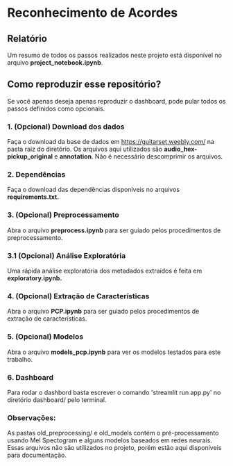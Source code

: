 # Reconhecimento de Acordes


## Relatório

Um resumo de todos os passos realizados neste projeto está disponível no arquivo **project_notebook.ipynb**.


## Como reproduzir esse repositório?

Se você apenas deseja apenas reproduzir o dashboard, pode pular todos os passos definidos como opcionais.

### 1. (Opcional) Download dos dados
Faça o download da base de dados em https://guitarset.weebly.com/ na pasta raiz do diretório.
Os arquivos aqui utilizados são **audio_hex-pickup_original** e **annotation**.
Não é necessário descomprimir os arquivos.


### 2. Dependências
Faça o download das dependências disponíveis no arquivos **requirements.txt.**

### 3.  (Opcional) Preprocessamento

Abra o arquivo **preprocess.ipynb** para ser guiado pelos procedimentos de preprocessamento.

### 3.1 (Opcional) Análise Exploratória

Uma rápida análise exploratória dos metadados extraídos é feita em **exploratory.ipynb.**

### 4.  (Opcional) Extração de Características

Abra o arquivo **PCP.ipynb** para ser guiado pelos procedimentos de extração de características.

### 5. (Opcional) Modelos

Abra o arquivo **models_pcp.ipynb** para ver os modelos testados para este trabalho.

### 6. Dashboard

Para rodar o dashbord basta escrever o comando 'streamlit run app.py' no diretório dashboard/ pelo terminal.



### Observações:

As pastas old_preprocessing/ e old_models contém o pré-processamento usando Mel Spectogram e alguns modelos baseados em redes neurais. 
Essas arquivos não são utilizados no projeto, porém estão aqui disponíveis para documentação.